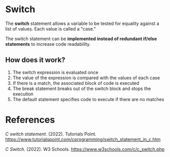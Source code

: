 # Switch 

The **switch** statement allows a variable to be tested for equality against a list of values. Each value is called a "case." 

The switch statement can be **implemented instead of redundant if/else statements** to increase code readability. 

## How does it work? 
1. The switch expression is evaluated once 
2. The value of the expression is compared with the values of each case 
3. If there is a match, the associated block of code is executed
4. The break statement breaks out of the switch block and stops the execution 
5. The default statement specifies code to execute if there are no matches

# References 
*C switch statement*. (2022). Tutorials Point. <https://www.tutorialspoint.com/cprogramming/switch_statement_in_c.htm> 


*C Switch*. (2022). W3 Schools. <https://www.w3schools.com/c/c_switch.php> 
